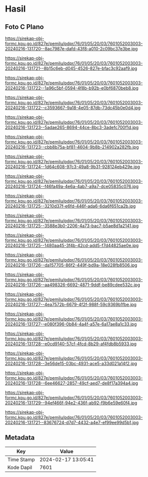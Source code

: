 # Hasil

## Foto C Plano

https://sirekap-obj-formc.kpu.go.id/827e/pemilu/pdpr/76/01/05/20/03/7601052003003-20240216-131720--8ac7987e-dafd-43f8-a010-2c09bc37e3be.jpg

https://sirekap-obj-formc.kpu.go.id/827e/pemilu/pdpr/76/01/05/20/03/7601052003003-20240216-131721--8b15c6eb-d045-4526-827e-bfac3c92aaf9.jpg

https://sirekap-obj-formc.kpu.go.id/827e/pemilu/pdpr/76/01/05/20/03/7601052003003-20240216-131722--1a96c5bf-0594-4f8b-b92b-e0bf6870beb8.jpg

https://sirekap-obj-formc.kpu.go.id/827e/pemilu/pdpr/76/01/05/20/03/7601052003003-20240216-131722--c3593667-9a18-4e05-87db-73dc45b0e0d4.jpg

https://sirekap-obj-formc.kpu.go.id/827e/pemilu/pdpr/76/01/05/20/03/7601052003003-20240216-131723--5adae265-8694-44ce-8bc3-3adefc700f1d.jpg

https://sirekap-obj-formc.kpu.go.id/827e/pemilu/pdpr/76/01/05/20/03/7601052003003-20240216-131723--cbb8b75a-bf81-4604-9b8b-214902a282fb.jpg

https://sirekap-obj-formc.kpu.go.id/827e/pemilu/pdpr/76/01/05/20/03/7601052003003-20240216-131724--1d64c608-97c3-49a8-9b31-928124eb429e.jpg

https://sirekap-obj-formc.kpu.go.id/827e/pemilu/pdpr/76/01/05/20/03/7601052003003-20240216-131724--f46fa49a-4e6a-4ab7-a9a7-dce05835c076.jpg

https://sirekap-obj-formc.kpu.go.id/827e/pemilu/pdpr/76/01/05/20/03/7601052003003-20240216-131725--3210d37f-e6fd-446f-ada6-6da6f651ca2b.jpg

https://sirekap-obj-formc.kpu.go.id/827e/pemilu/pdpr/76/01/05/20/03/7601052003003-20240216-131725--3588e3b0-2206-4a73-bac7-b5ae8d1a2141.jpg

https://sirekap-obj-formc.kpu.go.id/827e/pemilu/pdpr/76/01/05/20/03/7601052003003-20240216-131725--1480aa45-3f4b-42cd-add5-f7d44825ae0e.jpg

https://sirekap-obj-formc.kpu.go.id/827e/pemilu/pdpr/76/01/05/20/03/7601052003003-20240216-131726--da157705-86f2-449f-bd9a-18e028fb8506.jpg

https://sirekap-obj-formc.kpu.go.id/827e/pemilu/pdpr/76/01/05/20/03/7601052003003-20240216-131726--aa498326-6692-4871-9ddf-be89cdee532c.jpg

https://sirekap-obj-formc.kpu.go.id/827e/pemilu/pdpr/76/01/05/20/03/7601052003003-20240216-131727--4ea7572b-6679-4f2f-988f-59c9369b1fbe.jpg

https://sirekap-obj-formc.kpu.go.id/827e/pemilu/pdpr/76/01/05/20/03/7601052003003-20240216-131727--e080f396-0b84-4a4f-a57e-6a17ae8a1c33.jpg

https://sirekap-obj-formc.kpu.go.id/827e/pemilu/pdpr/76/01/05/20/03/7601052003003-20240216-131728--e0cd9140-57cf-4fcd-8b29-af4fdb8b5933.jpg

https://sirekap-obj-formc.kpu.go.id/827e/pemilu/pdpr/76/01/05/20/03/7601052003003-20240216-131728--3e56de15-03bc-4931-ace5-a33d021a14f2.jpg

https://sirekap-obj-formc.kpu.go.id/827e/pemilu/pdpr/76/01/05/20/03/7601052003003-20240216-131728--6ee46627-2857-49cf-aed7-de8f17a394a4.jpg

https://sirekap-obj-formc.kpu.go.id/827e/pemilu/pdpr/76/01/05/20/03/7601052003003-20240216-131729--94ef466f-94e2-436f-ab92-f9b6e59e60f4.jpg

https://sirekap-obj-formc.kpu.go.id/827e/pemilu/pdpr/76/01/05/20/03/7601052003003-20240216-131721--83676724-d7d7-4432-a4e7-ef99ee99d5b1.jpg


## Metadata

| Key        | Value               |
| ---------- | ------------------- |
| Time Stamp | 2024-02-17 13:05:41 |
| Kode Dapil | 7601                |



